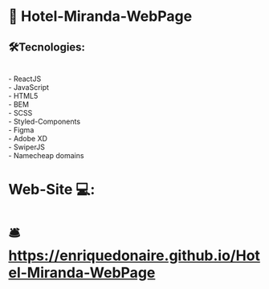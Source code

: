 #   🏨 Hotel-Miranda-WebPage 
##   🛠️Tecnologies: 
<br/>
- ReactJS <br/>
- JavaScript <br/>
- HTML5 <br/>
- BEM <br/>
- SCSS <br/>
- Styled-Components <br/>
- Figma <br/>
- Adobe XD <br/>
- SwiperJS <br/>
- Namecheap domains
<br/>

#   Web-Site 💻: 

# 🛎️ https://enriquedonaire.github.io/Hotel-Miranda-WebPage

                                                                                                                                        
